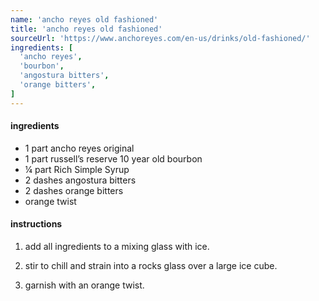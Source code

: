 ```yaml
---
name: 'ancho reyes old fashioned'
title: 'ancho reyes old fashioned'
sourceUrl: 'https://www.anchoreyes.com/en-us/drinks/old-fashioned/'
ingredients: [
  'ancho reyes',
  'bourbon',
  'angostura bitters',
  'orange bitters',
]
---
```


#### ingredients

- 1 part ancho reyes original
- 1 part russell’s reserve 10 year old bourbon
- ¼ part Rich Simple Syrup
- 2 dashes angostura bitters
- 2 dashes orange bitters
- orange twist

#### instructions

1. add all ingredients to a mixing glass with ice.

2. stir to chill and strain into a rocks glass over a large ice cube.

3. garnish with an orange twist.

